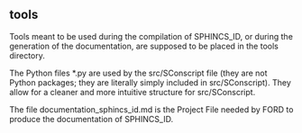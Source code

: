 <!-- README.md file for tools directory of SPHINCS_ID -->

## tools

Tools meant to be used during the compilation of SPHINCS_ID, or during the generation of the documentation, are supposed to be placed in the tools directory.

The Python files \*.py are used by the src/SConscript file (they are not Python packages; they are literally simply included in src/SConscript). They allow for a cleaner and more intuitive structure for src/SConscript.

The file documentation_sphincs_id.md is the Project File needed by FORD to produce the documentation of SPHINCS_ID.
